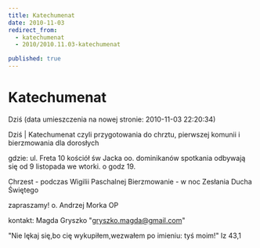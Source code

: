 ```yaml
---
title: Katechumenat
date: 2010-11-03
redirect_from: 
  - katechumenat
  - 2010/2010.11.03-katechumenat

published: true
---
```




# Katechumenat

<time>Dziś (data umieszczenia na nowej stronie: 2010-11-03 22:20:34)</time>

Dziś | 
Katechumenat czyli przygotowania do chrztu, pierwszej komunii i bierzmowania dla dorosłych

gdzie: ul. Freta 10
kościół św Jacka oo. dominikanów
spotkania odbywają się od 9 listopada we wtorki. o godz 19.

Chrzest - podczas Wigilii Paschalnej
Bierzmowanie - w noc Zesłania Ducha Świętego

zapraszamy! o. Andrzej Morka OP

kontakt: Magda Gryszko "gryszko.magda@gmail.com"

"Nie lękaj się,bo cię wykupiłem,wezwałem po imieniu: tyś moim!"
Iz 43,1

<!--{{json:{"created_date":"2010-11-03 22:20:34","publish_down":"0000-00-00 00:00:00","id":"984"}}}-->
